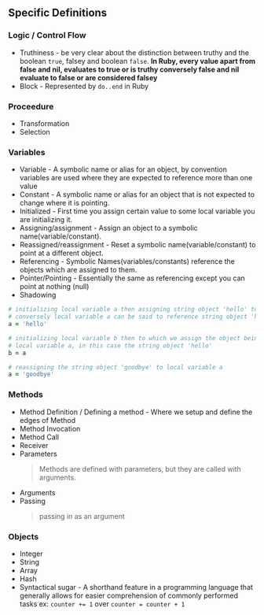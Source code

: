 ## Specific Definitions


### Logic / Control Flow
* Truthiness - be very clear about the distinction between truthy and the boolean `true`, falsey and boolean `false`. **In Ruby, every value apart from false and nil, evaluates to true or is truthy conversely false and nil evaluate to false or are considered falsey**
* Block - Represented by `do..end` in Ruby

### Proceedure
* Transformation
* Selection

### Variables
* Variable - A symbolic name or alias for an object, by convention variables are used where they are expected to reference more than one value
* Constant - A symbolic name or alias for an object that is not expected to change where it is pointing.
* Initialized - First time you assign certain value to some local variable you are initializing it.
* Assigning/assignment - Assign an object to a symbolic name(variable/constant).
* Reassigned/reassignment - Reset a symbolic name(variable/constant) to point at a different object.
* Referencing - Symbolic Names(variables/constants) reference the objects which are assigned to them.
* Pointer/Pointing - Essentially the same as referencing except you can point at nothing (null)
* Shadowing

```ruby
# initializing local variable a then assigning string object 'hello' to local variable a
# conversely local variable a can be said to reference string object 'hello'
a = 'hello' 

# initializing local variable b then to which we assign the object being referenced by 
# local variable a, in this case the string object 'hello'
b = a

# reassigning the string object 'goodbye' to local variable a
a = 'goodbye'
```



### Methods
* Method Definition / Defining a method - Where we setup and define the edges of Method
* Method Invocation
* Method Call
* Receiver
* Parameters 
  >Methods are defined with parameters, but they are called with arguments.
* Arguments
* Passing
  >passing in as an argument

### Objects

* Integer
* String
* Array
* Hash
* Syntactical sugar - A shorthand feature in a programming language that generally allows for easier comprehension of commonly performed tasks ex: `counter += 1` over `counter = counter + 1`
